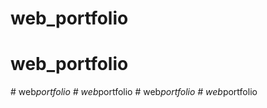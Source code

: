 # web_portfolio
# web_portfolio
#   w e b _ p o r t f o l i o  
 #   w e b _ p o r t f o l i o  
 #   w e b _ p o r t f o l i o  
 #   w e b _ p o r t f o l i o  
 
